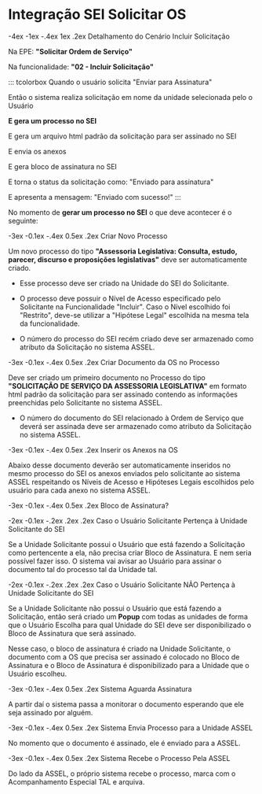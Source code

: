 # Integração SEI Solicitar OS

-4ex -1ex -.4ex 1ex .2ex Detalhamento do Cenário Incluir Solicitação

Na EPE: **"Solicitar Ordem de Serviço"**

Na funcionalidade: **"02 - Incluir Solicitação"**

::: tcolorbox
Quando o usuário solicita \"Enviar para Assinatura\"

Então o sistema realiza solicitação em nome da unidade selecionada pelo
o Usuário

**E gera um processo no SEI**

E gera um arquivo html padrão da solicitação para ser assinado no SEI

E envia os anexos

E gera bloco de assinatura no SEI

E torna o status da solicitação como: \"Enviado para assinatura\"

E apresenta a mensagem: \"Enviado com sucesso!\"
:::

No momento de **gerar um processo no SEI** o que deve acontecer é o
seguinte:

-3ex -0.1ex -.4ex 0.5ex .2ex Criar Novo Processo

Um novo processo do tipo **"Assessoria Legislativa: Consulta, estudo,
parecer, discurso e proposições legislativas"** deve ser automaticamente
criado.

-   Esse processo deve ser criado na Unidade do SEI do Solicitante.

-   O processo deve possuir o Nível de Acesso especificado pelo
    Solicitante na Funcionalidade "Incluir". Caso o Nível escolhido foi
    "Restrito", deve-se utilizar a "Hipótese Legal" escolhida na mesma
    tela da funcionalidade.

-   O número do processo do SEI recém criado deve ser armazenado como
    atributo da Solicitação no sistema ASSEL.

-3ex -0.1ex -.4ex 0.5ex .2ex Criar Documento da OS no Processo

Deve ser criado um primeiro documento no Processo do tipo **"SOLICITAÇÃO
DE SERVIÇO DA ASSESSORIA LEGISLATIVA"** em formato html padrão da
solicitação para ser assinado contendo as informações preenchidas pelo
Solicitante no sistema ASSEL.

-   O número do documento do SEI relacionado à Ordem de Serviço que
    deverá ser assinada deve ser armazenado como atributo da Solicitação
    no sistema ASSEL.

-3ex -0.1ex -.4ex 0.5ex .2ex Inserir os Anexos na OS

Abaixo desse documento deverão ser automaticamente inseridos no mesmo
processo do SEI os anexos enviados pelo solicitante ao sistema ASSEL
respeitando os Níveis de Acesso e Hipóteses Legais escolhidos pelo
usuário para cada anexo no sistema ASSEL.

-3ex -0.1ex -.4ex 0.5ex .2ex Bloco de Assinatura?

-2ex -0.1ex -.2ex .2ex .2ex Caso o Usuário Solicitante Pertença à
Unidade Solicitante do SEI

Se a Unidade Solicitante possui o Usuário que está fazendo a Solicitação
como pertencente a ela, não precisa criar Bloco de Assinatura. E nem
seria possível fazer isso. O sistema vai avisar ao Usuário para assinar
o documento tal do processo tal da Unidade tal.

-2ex -0.1ex -.2ex .2ex .2ex Caso o Usuário Solicitante NÃO Pertença à
Unidade Solicitante do SEI

Se a Unidade Solicitante não possui o Usuário que está fazendo a
Solicitação, então será criado um **Popup** com todas as unidades de
forma que o Usuário Escolha para qual Unidade do SEI deve ser
disponibilizado o Bloco de Assinatura que será assinado.

Nesse caso, o bloco de assinatura é criado na Unidade Solicitante, o
documento com a OS que precisa ser assinado é colocado no Bloco de
Assinatura e o Bloco de Assinatura é disponibilizado para a Unidade que
o Usuário escolheu.

-3ex -0.1ex -.4ex 0.5ex .2ex Sistema Aguarda Assinatura

A partir daí o sistema passa a monitorar o documento esperando que ele
seja assinado por alguém.

-3ex -0.1ex -.4ex 0.5ex .2ex Sistema Envia Processo para a Unidade ASSEL

No momento que o documento é assinado, ele é enviado para a ASSEL.

-3ex -0.1ex -.4ex 0.5ex .2ex Sistema Recebe o Processo Pela ASSEL

Do lado da ASSEL, o próprio sistema recebe o processo, marca com o
Acompanhamento Especial TAL e arquiva.
